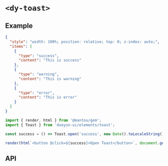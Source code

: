 # `<dy-toast>`

## Example

<gbp-example name="dy-toast" src="https://esm.sh/duoyun-ui/elements/toast">

```json
{
  "style": "width: 100%; position: relative; top: 0; z-index: auto;",
  "items": [
    {
      "type": "success",
      "content": "This is success"
    },
    {
      "type": "warning",
      "content": "This is warning"
    },
    {
      "type": "error",
      "content": "This is error"
    }
  ]
}
```

</gbp-example>

<gbp-sandpack dependencies="@mantou/gem, duoyun-ui">

```ts
import { render, html } from '@mantou/gem';
import { Toast } from 'duoyun-ui/elements/toast';

const success = () => Toast.open('success', new Date().toLocaleString());

render(html`<button @click=${success}>Open Toast</button>`, document.getElementById('root'));
```

</gbp-sandpack>

## API

<gbp-api src="/src/elements/toast.ts"></gbp-api>
